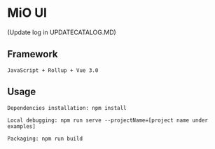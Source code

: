 # MiO UI
(Update log in UPDATECATALOG.MD)
## Framework
```
JavaScript + Rollup + Vue 3.0
```
## Usage
```
Dependencies installation: npm install

Local debugging: npm run serve --projectName=[project name under examples]

Packaging: npm run build
```
